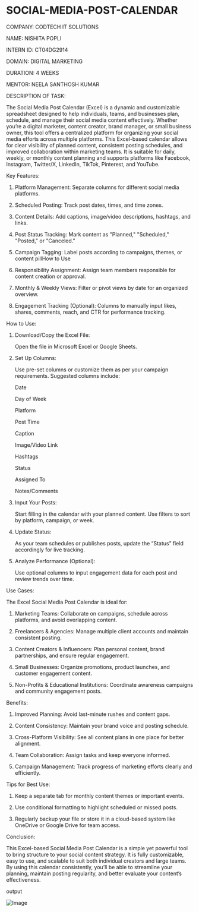 # SOCIAL-MEDIA-POST-CALENDAR

COMPANY: CODTECH IT SOLUTIONS

NAME: NISHITA POPLI

INTERN ID: CT04DG2914

DOMAIN: DIGITAL MARKETING

DURATION: 4 WEEKS

MENTOR: NEELA SANTHOSH KUMAR

DESCRIPTION OF TASK:

The Social Media Post Calendar (Excel) is a dynamic and customizable spreadsheet designed to help individuals, teams, and businesses plan, schedule, and manage their social media content effectively. Whether you’re a digital marketer, content creator, brand manager, or small business owner, this tool offers a centralized platform  for organizing your social media efforts across multiple platforms.
This Excel-based calendar allows for clear visibility of planned content, consistent posting schedules, and improved collaboration within marketing teams.
It is suitable for daily, weekly, or monthly content planning and supports platforms like Facebook, Instagram, Twitter/X, LinkedIn, TikTok, Pinterest, and YouTube.

Key Features:

 1. Platform Management: Separate columns for different social media platforms.

 2. Scheduled Posting: Track post dates, times, and time zones.

 3. Content Details: Add captions, image/video descriptions, hashtags, and links.

 4. Post Status Tracking: Mark content as "Planned," "Scheduled," "Posted," or "Canceled."

 5. Campaign Tagging: Label posts according to campaigns, themes, or content pillHow to Use

 6. Responsibility Assignment: Assign team members responsible for content creation or approval.

 7. Monthly & Weekly Views: Filter or pivot views by date for an organized overview.

 8. Engagement Tracking (Optional): Columns to manually input likes, shares, comments, reach, and CTR for performance tracking.

 How to Use:
 
1. Download/Copy the Excel File:
   
   Open the file in Microsoft Excel or Google Sheets.

2. Set Up Columns:

   Use pre-set columns or customize them as per your campaign requirements. Suggested columns include:

   Date

   Day of Week

   Platform

   Post Time

   Caption

   Image/Video Link

   Hashtags

   Status

   Assigned To

   Notes/Comments

3. Input Your Posts:

   Start filling in the calendar with your planned content. Use filters to sort by platform, campaign, or week.

4. Update Status:

   As your team schedules or publishes posts, update the “Status” field accordingly for live tracking.

5. Analyze Performance (Optional):

   Use optional columns to input engagement data for each post and review trends over time.

Use Cases:

The Excel Social Media Post Calendar is ideal for:

1. Marketing Teams: Collaborate on campaigns, schedule across platforms, and avoid overlapping content.

2. Freelancers & Agencies: Manage multiple client accounts and maintain consistent posting.

3. Content Creators & Influencers: Plan personal content, brand partnerships, and ensure regular engagement.

4. Small Businesses: Organize promotions, product launches, and customer engagement content.

5. Non-Profits & Educational Institutions: Coordinate awareness campaigns and community engagement posts.
   
Benefits:

1. Improved Planning: Avoid last-minute rushes and content gaps.

2. Content Consistency: Maintain your brand voice and posting schedule.

3. Cross-Platform Visibility: See all content plans in one place for better alignment.

4. Team Collaboration: Assign tasks and keep everyone informed.

5. Campaign Management: Track progress of marketing efforts clearly and efficiently.
   
Tips for Best Use:

1. Keep a separate tab for monthly content themes or important events.

2. Use conditional formatting to highlight scheduled or missed posts.

3. Regularly backup your file or store it in a cloud-based system like OneDrive or Google Drive for team access.

Conclusion:

This Excel-based Social Media Post Calendar is a simple yet powerful tool to bring structure to your social content strategy.
It is fully customizable, easy to use, and scalable to suit both individual creators and large teams. By using this calendar consistently, you’ll be able to streamline your planning, maintain posting regularity, and better evaluate your content’s effectiveness.  

output

![Image](https://github.com/user-attachments/assets/93ad3433-75b7-4391-b24b-c01734469b9b)


    

